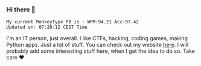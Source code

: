 ### Hi there 👋
<!-- PB START -->
```
My current MonkeyType PB is - WPM:94.21 Acc:97.42
Updated on: 07:20:12 CEST Time
```
<!-- PB END -->
I'm an IT person, just overall. I like CTFs, hacking, coding games, making Python apps. Just a lot of stuff.
You can check out my website [here](https://skill3472.github.io/).
I will probably add some interesting stuff here, when I get the idea to do so. Take care ❤️
